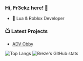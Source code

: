 ### Hi, Fr3ckz here! 👋


- 🔭 Lua & Roblox Developer

### 📺 Latest Projects

- [ADV Obby](https://www.roblox.com/games/7943312169/ADV-Obby-NEW-UPDATE)


![Top Langs](https://github-readme-stats.vercel.app/api/top-langs/?username=Fr3ckz&theme=dark&show_icons=true)
![Breze's GitHub stats](https://github-readme-stats.vercel.app/api?username=Fr3ckz&theme=dark&show_icons=true)
